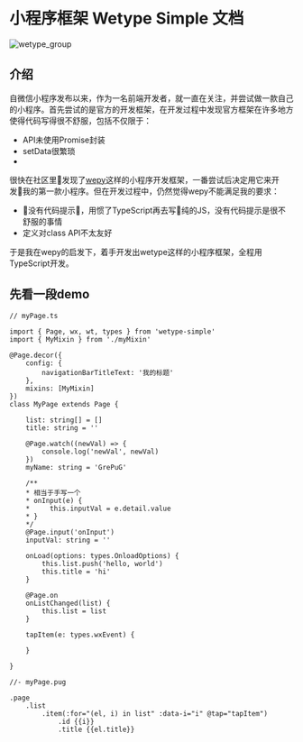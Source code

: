 # 小程序框架 Wetype Simple 文档

![wetype_group](http://ac-29n1vuqk.clouddn.com/ab3025c1e159febe3d98.png)


## 介绍

自微信小程序发布以来，作为一名前端开发者，就一直在关注，并尝试做一款自己的小程序。首先尝试的是官方的开发框架，在开发过程中发现官方框架在许多地方使得代码写得很不舒服，包括不仅限于：

- API未使用Promise封装
- setData很繁琐
- 
很快在社区里发现了[wepy](https://github.com/tencent/wepy)这样的小程序开发框架，一番尝试后决定用它来开发我的第一款小程序。但在开发过程中，仍然觉得wepy不能满足我的要求：

- 没有代码提示，用惯了TypeScript再去写纯的JS，没有代码提示是很不舒服的事情
- 定义对class API不太友好

于是我在wepy的启发下，着手开发出wetype这样的小程序框架，全程用TypeScript开发。

## 先看一段demo

````
// myPage.ts

import { Page, wx, wt, types } from 'wetype-simple'
import { MyMixin } from './myMixin'

@Page.decor({
    config: {
        navigationBarTitleText: '我的标题'
    },
    mixins: [MyMixin]
})
class MyPage extends Page {

    list: string[] = []
    title: string = ''

    @Page.watch((newVal) => {
        console.log('newVal', newVal)
    })
    myName: string = 'GrePuG'

    /**
    * 相当于手写一个
    * onInput(e) {
    *     this.inputVal = e.detail.value
    * }
    */
    @Page.input('onInput')
    inputVal: string = ''

    onLoad(options: types.OnloadOptions) {
        this.list.push('hello, world')
        this.title = 'hi'
    }

    @Page.on
    onListChanged(list) {
        this.list = list
    }

    tapItem(e: types.wxEvent) {

    }

}

````

````
//- myPage.pug

.page
    .list
        .item(:for="(el, i) in list" :data-i="i" @tap="tapItem")
            .id {{i}}
            .title {{el.title}}

````